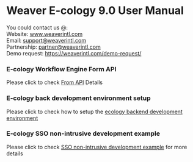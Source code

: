 # Weaver E-cology 9.0 User Manual

You could contact us @:<br>
Website: www.weaverintl.com<br>
Email: support@weaverintl.com<br>
Partnership: partner@weaverintl.com<br>
Demo request: https://weaverintl.com/demo-request/ <br>

### E-cology Workflow Engine Form API
Please click to check [From API](./Workflow%20From%20Engine%20API.md) Details

### E-cology back development environment setup
Please click to check how to setup the [ecology backend development environment](Backend%20Development.md)

### E-cology SSO non-intrusive development example
Please click to check [SSO non-intrusive development example](SSO%20non-intrusive%20development%20example.md) for more details
